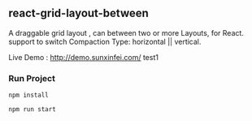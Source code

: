 ## react-grid-layout-between
A draggable grid layout , can between two or more Layouts, for React.
support to switch Compaction Type: horizontal || vertical.

Live Demo : http://demo.sunxinfei.com/
test1
### Run Project
```
npm install
```
```
npm run start
```